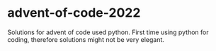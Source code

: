 # advent-of-code-2022
Solutions for advent of code used python. 
First time using python for coding, therefore solutions might not be very elegant. 
